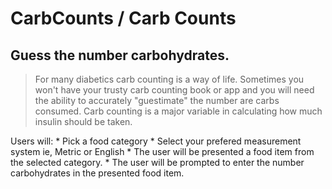 

# CarbCounts / Carb Counts

## Guess the number carbohydrates.

> For many diabetics carb counting is a way of life. Sometimes you won't have your trusty carb counting book or app and you will need the ability to accurately "guestimate" the number are carbs consumed. Carb counting is a major variable in calculating how much insulin should be taken.

Users will:
     * Pick a food category
     * Select your prefered measurement system ie, Metric or English
     * The user will be presented a food item from the selected category.
     * The user will be prompted to enter the number carbohydrates in the presented food item.
   
